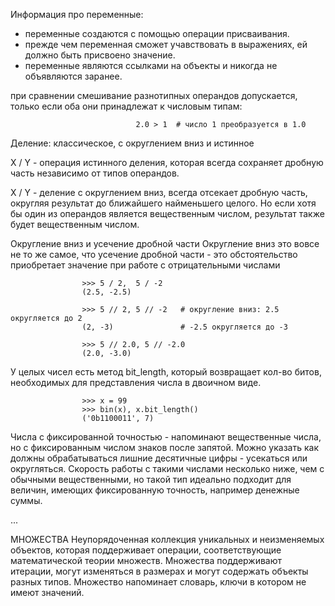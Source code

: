 Информация про переменные:
 - переменные создаются с помощью операции присваивания.
 - прежде чем переменная сможет учавствовать в выражениях, ей должно быть присвоено значение.
 - переменные являются ссылками на объекты и никогда не объявляются заранее.

при сравнении смешивание разнотипных операндов допускается, только если оба они принадлежат
к числовым типам:

                                2.0 > 1  # число 1 преобразуется в 1.0

Деление: классическое, с округлением вниз и истинное

X / Y  -  операция истинного деления, которая всегда сохраняет дробную часть независимо от типов операндов.

X / Y  -  деление с округлением вниз, всегда отсекает дробную часть, округляя результат до ближайшего
найменьшего целого. Но если хотя бы один из операндов является вещественным числом, результат также будет
вещественным числом.

Округление вниз и усечение дробной части
Округление вниз это вовсе не то же самое, что усечение дробной части - это обстоятельство приобретает значение
при работе с отрицательными числами

                    >>> 5 / 2,  5 / -2
                    (2.5, -2.5)

                    >>> 5 // 2, 5 // -2   # округление вниз: 2.5 округляется до 2
                    (2, -3)               # -2.5 округляется до -3

                    >>> 5 // 2.0, 5 // -2.0
                    (2.0, -3.0)

У целых чисел есть метод bit_length, который возвращает кол-во битов, необходимых для представления числа в 
двоичном виде. 

                    >>> x = 99
                    >>> bin(x), x.bit_length()
                    ('0b1100011', 7)

Числа с фиксированной точностью - напоминают вещественные числа, но с фиксированным числом знаков после запятой.
Можно указать как должны обрабатываться лишние десятичные цифры - усекаться или округляться. Скорость работы с
такими числами несколько ниже, чем с обычными вещественными, но такой тип идеально подходит для величин,
имеющих фиксированную точность, например денежные суммы.

...

МНОЖЕСТВА
Неупорядоченная коллекция уникальных и неизменяемых объектов, которая поддерживает операции, соответствующие
математической теории множеств. Множества поддерживают итерации, могут изменяться в размерах и могут содержать
объекты разных типов. Множество напоминает словарь, ключи в котором не имеют значений.